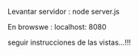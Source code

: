 Levantar servidor : node server.js

En browswe : localhost: 8080

seguir instrucciones de las vistas...!!!